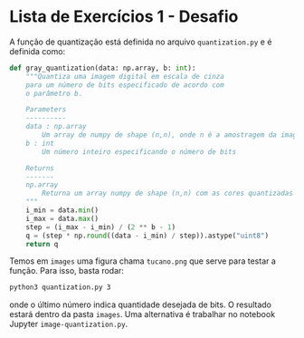 # Lista de Exercícios 1 - Desafio

A função de quantização está definida no arquivo `quantization.py` e é definida como:

```python
def gray_quantization(data: np.array, b: int):
    """Quantiza uma imagem digital em escala de cinza
    para um número de bits especificado de acordo com
    o parâmetro b.

    Parameters
    ----------
    data : np.array
        Um array de numpy de shape (n,n), onde n é a amostragem da imagem
    b : int
        Um número inteiro especificando o número de bits

    Returns
    -------
    np.array
        Returna um array numpy de shape (n,n) com as cores quantizadas
    """
    i_min = data.min()
    i_max = data.max()
    step = (i_max - i_min) / (2 ** b - 1)
    q = (step * np.round((data - i_min) / step)).astype("uint8")
    return q
```

Temos em `images` uma figura chama `tucano.png` que serve para testar a função. Para isso, basta rodar:

```bash
python3 quantization.py 3
```

onde o último número indica quantidade desejada de bits. O resultado estará dentro da pasta `images`. Uma alternativa é trabalhar no notebook Jupyter `image-quantization.py`. 